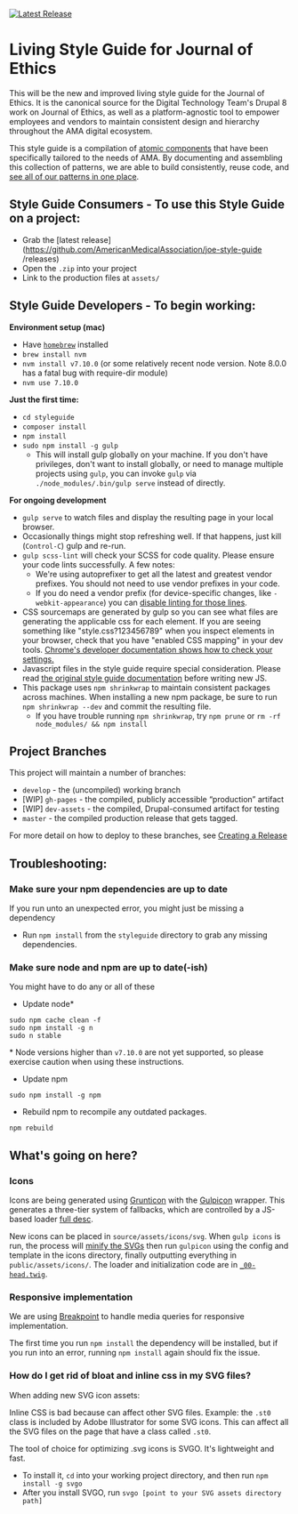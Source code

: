[![Latest Release](https://img.shields.io/github/release/AmericanMedicalAssociation/joe-style-guide.svg)](https://github.com/AmericanMedicalAssociation/joe-style-guide/releases/latest)

# Living Style Guide for Journal of Ethics
This will be the new and improved living style guide for the Journal of Ethics. It is the canonical source for the Digital Technology Team's Drupal 8 work on Journal of Ethics, as well as a platform-agnostic tool to empower employees and vendors to maintain consistent design and hierarchy throughout the AMA digital ecosystem.

This style guide is a compilation of [atomic components](http://bradfrost.com/blog/post/atomic-web-design/) that have been specifically tailored to the needs of AMA. By documenting and assembling this collection of patterns, we are able to build consistently, reuse code, and [see all of our patterns in one place](https://americanmedicalassociation.github.io/joe-style-guide/).

## Style Guide Consumers - To use this Style Guide on a project:
- Grab the [latest release](https://github.com/AmericanMedicalAssociation/joe-style-guide
/releases)
- Open the `.zip` into your project
- Link to the production files at `assets/`

## Style Guide Developers - To begin working:

**Environment setup (mac)**

 - Have [`homebrew`](https://brew.sh/) installed
 - `brew install nvm`
 - `nvm install v7.10.0` (or some relatively recent node version. Note 8.0.0 has a fatal bug with require-dir module)
 - `nvm use 7.10.0`

**Just the first time:**

- `cd styleguide`
- `composer install`
- `npm install`
- `sudo npm install -g gulp`
  - This will install gulp globally on your machine. If you don't have privileges, don't want to install globally, or need to manage multiple projects using `gulp`, you can invoke `gulp` via `./node_modules/.bin/gulp serve` instead of directly.

**For ongoing development**

- `gulp serve` to watch files and display the resulting page in your local browser.
- Occasionally things might stop refreshing well. If that happens, just kill (`Control-C`) gulp and re-run.
- `gulp scss-lint` will check your SCSS for code quality. Please ensure your code lints successfully. A few notes:
  - We're using autoprefixer to get all the latest and greatest vendor prefixes. You should not need to use vendor prefixes in your code.
  - If you do need a vendor prefix (for device-specific changes, like `-webkit-appearance`) you can [disable linting for those lines](https://github.com/stylelint/stylelint/blob/master/docs/user-guide/configuration.md#turning-rules-off-from-within-your-css).
- CSS sourcemaps are generated by gulp so you can see what files are generating the applicable css for each element. If you are seeing something like "style.css?123456789" when you inspect elements in your browser, check that you have "enabled CSS mapping" in your dev tools. [Chrome's developer documentation shows how to check your settings.](https://developers.google.com/web/tools/chrome-devtools/javascript/source-maps#enable_source_maps_in_settings)
- Javascript files in the style guide require special consideration. Please read [the original style guide documentation](https://github.com/AmericanMedicalAssociation/joe-style-guide/blob/develop/docs/code_conventions.md#javascript) before writing new JS.
- This package uses `npm shrinkwrap` to maintain consistent packages across machines. When installing a new npm package, be sure to run `npm shrinkwrap --dev` and commit the resulting file.
  - If you have trouble running `npm shrinkwrap`, try `npm prune` or `rm -rf node_modules/ && npm install`

## Project Branches

This project will maintain a number of branches:

- `develop` - the (uncompiled) working branch
- [WIP] `gh-pages` - the compiled, publicly accessible “production” artifact
- [WIP] `dev-assets` - the compiled, Drupal-consumed artifact for testing
- `master` - the compiled production release that gets tagged.

For more detail on how to deploy to these branches, see [Creating a Release](https://github.com/AmericanMedicalAssociation/joe-style-guide/blob/develop/docs/creating_a_release.md)

## Troubleshooting:
### Make sure your npm dependencies are up to date
If you run unto an unexpected error, you might just be missing a dependency

- Run `npm install` from the `styleguide` directory to grab any missing dependencies.

### Make sure node and npm are up to date(-ish)
You might have to do any or all of these

- Update node*

```
sudo npm cache clean -f
sudo npm install -g n
sudo n stable
```

\* Node versions higher than `v7.10.0` are not yet supported, so please exercise caution when using these instructions. 

- Update npm

```
sudo npm install -g npm
```

- Rebuild npm to recompile any outdated packages.

```
npm rebuild
```

## What's going on here?
### Icons
Icons are being generated using [Grunticon](https://github.com/filamentgroup/grunticon) with the [Gulpicon](https://github.com/filamentgroup/gulpicon) wrapper. This generates a three-tier system of fallbacks, which are controlled by a JS-based loader [full desc](https://github.com/filamentgroup/grunticon#a-mystical-css-icon-solution).

New icons can be placed in `source/assets/icons/svg`. When `gulp icons` is run, the process will [minify the SVGs](https://www.npmjs.com/package/gulp-svgmin) then run `gulpicon` using the config and template in the icons directory, finally outputting everything in `public/assets/icons/`. The loader and initialization code are in [`_00-head.twig`](./styleguide/source/_meta/_00-head.twig).

### Responsive implementation
We are using [Breakpoint](http://breakpoint-sass.com/) to handle media queries for responsive implementation.

The first time you run `npm install` the dependency will be installed, but if you run into an error, running `npm install` again should fix the issue.


### How do I get rid of bloat and inline css in my SVG files?
When adding new SVG icon assets:

Inline CSS is bad because can affect other SVG files. Example: the `.st0`  class is included by Adobe Illustrator for some SVG icons. This can affect all the SVG files on the page that have a class called `.st0`.

The tool of choice for optimizing .svg icons is SVGO. It's lightweight and fast. 
- To install it, `cd` into your working project directory, and then run `npm install -g svgo`
- After you install SVGO, run `svgo [point to your SVG assets directory path]`
